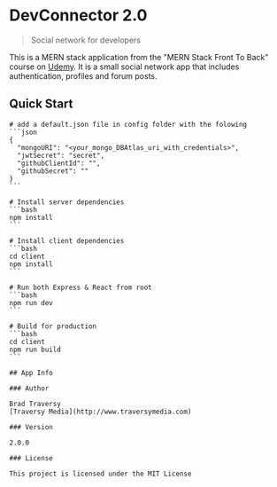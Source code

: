 # DevConnector 2.0

> Social network for developers

This is a MERN stack application from the "MERN Stack Front To Back" course on [Udemy](https://www.udemy.com/mern-stack-front-to-back/?couponCode=TRAVERSYMEDIA). It is a small social network app that includes authentication, profiles and forum posts.

## Quick Start

````
# add a default.json file in config folder with the folowing
```json
{
  "mongoURI": "<your_mongo_DBAtlas_uri_with_credentials>",
  "jwtSecret": "secret",
  "githubClientId": "",
  "githubSecret": ""
}
```

# Install server dependencies
```bash
npm install
```

# Install client dependencies
```bash
cd client
npm install
```

# Run both Express & React from root
```bash
npm run dev
```

# Build for production
```bash
cd client
npm run build
```

## App Info

### Author

Brad Traversy
[Traversy Media](http://www.traversymedia.com)

### Version

2.0.0

### License

This project is licensed under the MIT License
````
